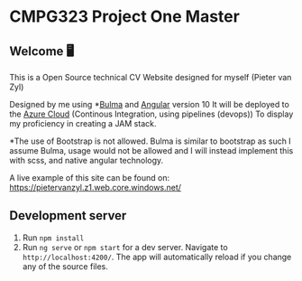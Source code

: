 # CMPG323 Project One Master 

## Welcome 🖥️ 
This is a Open Source technical CV Website designed for myself
(Pieter van Zyl)

Designed by me using *[Bulma](https://bulma.io) and [Angular](https://github.com/angular/angular-cli) version 10
It will be deployed to the [Azure Cloud](https://azure.microsoft.com) (Continous Integration, using pipelines (devops))
To display my proficiency in creating a JAM stack.

*The use of Bootstrap is not allowed. Bulma is similar to bootstrap as such I assume Bulma, usage would not be allowed and I will instead implement this with scss, and native angular technology.

A live example of this site can be found on: https://pietervanzyl.z1.web.core.windows.net/


## Development server

1. Run `npm install` 
2. Run `ng serve` or `npm start` for a dev server. Navigate to `http://localhost:4200/`. The app will automatically reload if you change any of the source files.



